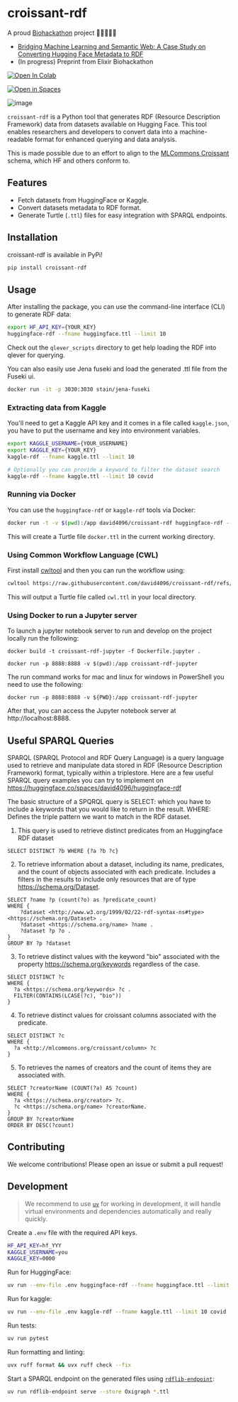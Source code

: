 # croissant-rdf

A proud [Biohackathon](http://www.biohackathon.org/) project 🧑‍💻🧬👩‍💻

* [Bridging Machine Learning and Semantic Web: A Case Study on Converting Hugging Face Metadata to RDF](https://osf.io/preprints/biohackrxiv/msv7x_v1)
* (In progress) Preprint from Elixir Biohackathon

<a target="_blank" href="https://colab.research.google.com/github/david4096/croissant-rdf/blob/main/example.ipynb">
  <img src="https://colab.research.google.com/assets/colab-badge.svg" alt="Open In Colab"/>
</a>

[![Open in Spaces](https://huggingface.co/datasets/huggingface/badges/resolve/main/open-in-hf-spaces-sm-dark.svg)](https://huggingface.co/spaces/david4096/huggingface-rdf)

![image](https://github.com/user-attachments/assets/444fe9e9-0838-4f67-be7b-0f22a0789817)


`croissant-rdf` is a Python tool that generates RDF (Resource Description Framework) data from datasets available on Hugging Face. This tool enables researchers and developers to convert data into a machine-readable format for enhanced querying and data analysis.

This is made possible due to an effort to align to the [MLCommons Croissant](https://github.com/mlcommons/croissant) schema, which HF and others conform to.

## Features

- Fetch datasets from HuggingFace or Kaggle.
- Convert datasets metadata to RDF format.
- Generate Turtle (`.ttl`) files for easy integration with SPARQL endpoints.

## Installation

croissant-rdf is available in PyPi!

```bash
pip install croissant-rdf
```

## Usage

After installing the package, you can use the command-line interface (CLI) to generate RDF data:

```sh
export HF_API_KEY={YOUR_KEY}
huggingface-rdf --fname huggingface.ttl --limit 10
```

Check out the `qlever_scripts` directory to get help loading the RDF into qlever for querying.

You can also easily use Jena fuseki and load the generated .ttl file from the Fuseki ui.

```sh
docker run -it -p 3030:3030 stain/jena-fuseki
```
### Extracting data from Kaggle
You'll need to get a Kaggle API key and it comes in a file called `kaggle.json`, you have to put the username and key into environment variables.

```sh
export KAGGLE_USERNAME={YOUR_USERNAME}
export KAGGLE_KEY={YOUR_KEY}
kaggle-rdf --fname kaggle.ttl --limit 10

# Optionally you can provide a keyword to filter the dataset search
kaggle-rdf --fname kaggle.ttl --limit 10 covid
```

### Running via Docker

You can use the `huggingface-rdf` or `kaggle-rdf` tools via Docker:

```bash
docker run -t -v $(pwd):/app david4096/croissant-rdf huggingface-rdf --fname docker.ttl
```

This will create a Turtle file `docker.ttl` in the current working directory.

### Using Common Workflow Language (CWL)

First install [cwltool](https://www.commonwl.org/user_guide/introduction/prerequisites.html) and then you can run the workflow using:

```bash
cwltool https://raw.githubusercontent.com/david4096/croissant-rdf/refs/heads/main/workflows/huggingface-rdf.cwl --fname cwl.ttl --limit 5
```

This will output a Turtle file called `cwl.ttl` in your local directory.

### Using Docker to run a Jupyter server
To launch a jupyter notebook server to run and develop on the project locally run the following:

```
docker build -t croissant-rdf-jupyter -f Dockerfile.jupyter .

docker run -p 8888:8888 -v $(pwd):/app croissant-rdf-jupyter
```
The run command works for mac and linux for windows in PowerShell you need to use the following:
```
docker run -p 8888:8888 -v ${PWD}:/app croissant-rdf-jupyter
```

After that, you can access the Jupyter notebook server at http://localhost:8888.

## Useful SPARQL Queries

SPARQL (SPARQL Protocol and RDF Query Language) is a query language used to retrieve and manipulate data stored in RDF (Resource Description Framework) format, typically within a triplestore. Here are a few useful SPARQL query examples you can try to implement on https://huggingface.co/spaces/david4096/huggingface-rdf

The basic structure of a SPQRQL query is SELECT: which you have to include a keywords that you would like to return in the result.
WHERE: Defines the triple pattern we want to match in the RDF dataset.

1. This query is used to retrieve distinct predicates from an Huggingface RDF dataset

```sparql
SELECT DISTINCT ?b WHERE {?a ?b ?c}
```

2. To retrieve information about a dataset, including its name, predicates, and the count of objects associated with each predicate. Includes a filters in the results to include only resources that are of type <https://schema.org/Dataset>.

```sparql
SELECT ?name ?p (count(?o) as ?predicate_count)
WHERE {
    ?dataset <http://www.w3.org/1999/02/22-rdf-syntax-ns#type> <https://schema.org/Dataset> .
    ?dataset <https://schema.org/name> ?name .
    ?dataset ?p ?o .
}
GROUP BY ?p ?dataset
```

3. To retrieve distinct values with the keyword "bio" associated with the property <https://schema.org/keywords> regardless of the case.

```sparql
SELECT DISTINCT ?c 
WHERE {
  ?a <https://schema.org/keywords> ?c .
  FILTER(CONTAINS(LCASE(?c), "bio"))
}
```

4. To retrieve distinct values for croissant columns associated with the predicate.

```sparql
SELECT DISTINCT ?c 
WHERE {
  ?a <http://mlcommons.org/croissant/column> ?c
}
```

5. To retrieves the names of creators and the count of items they are associated with.

```sparql
SELECT ?creatorName (COUNT(?a) AS ?count)
WHERE {
  ?a <https://schema.org/creator> ?c.
  ?c <https://schema.org/name> ?creatorName.
}
GROUP BY ?creatorName
ORDER BY DESC(?count)
```

## Contributing

We welcome contributions! Please open an issue or submit a pull request!

## Development

> We recommend to use [`uv`](https://docs.astral.sh/uv/getting-started/installation/) for working in development, it will handle virtual environments and dependencies automatically and really quickly.

Create a `.env` file with the required API keys.

```sh
HF_API_KEY=hf_YYY
KAGGLE_USERNAME=you
KAGGLE_KEY=0000
```

Run for HuggingFace:

```sh
uv run --env-file .env huggingface-rdf --fname huggingface.ttl --limit 10 covid
```

Run for kaggle:

```sh
uv run --env-file .env kaggle-rdf --fname kaggle.ttl --limit 10 covid
```

Run tests:

```sh
uv run pytest
```

Run formatting and linting:

```sh
uvx ruff format && uvx ruff check --fix
```

Start a SPARQL endpoint on the generated files using [`rdflib-endpoint`](https://github.com/vemonet/rdflib-endpoint):

```sh
uv run rdflib-endpoint serve --store Oxigraph *.ttl
```

